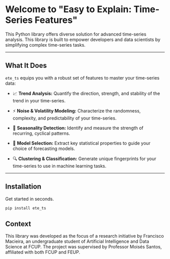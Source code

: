 # Welcome to "Easy to Explain: Time-Series Features"

This Python library offers diverse solution for advanced time-series analysis. This library is built to empower developers and data scientists by simplifying complex time-series tasks.

---

## What It Does

`ete_ts` equips you with a robust set of features to master your time-series data:

* 📈 **Trend Analysis:** Quantify the direction, strength, and stability of the trend in your time-series.

* ⚡️ **Noise & Volatility Modeling:** Characterize the randomness, complexity, and predictability of your time-series.

* 🌊 **Seasonality Detection:** Identify and measure the strength of recurring, cyclical patterns.

* 🤖 **Model Selection:** Extract key statistical properties to guide your choice of forecasting models.

* 🔍 **Clustering & Classification:** Generate unique fingerprints for your time-series to use in machine learning tasks.

---

## Installation

Get started in seconds.

```bash
pip install ete_ts 
```

## Context

This library was developed as the focus of a research initiative by Francisco Macieira, an undergraduate student of Artificial Intelligence and Data Science at FCUP. The project was supervised by Professor Moisés Santos, affiliated with both FCUP and FEUP.